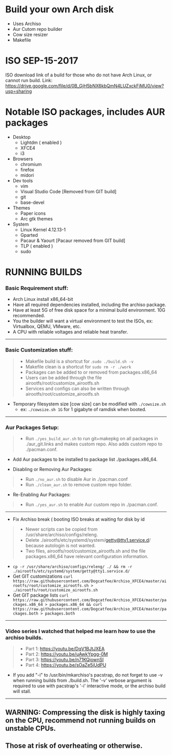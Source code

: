 # Build your own Arch disk
 - Uses Archiso
 - Aur Cutom repo builder
 - Cow size resizer
 - Makefile


ISO SEP-15-2017
=============================================================================
ISO download link of a build for those who do not have Arch Linux, or cannot run build.
Link: https://drive.google.com/file/d/0B_GjH5bNX6kbQmN4LUZxckFjMU0/view?usp=sharing

Notable ISO packages, includes AUR packages
=============================================================================

   * Desktop
     - Lightdm ( enabled )
     - XFCE4
     - i3
   * Browsers
     - chromium
     - firefox
     - midori
   * Dev tools
     - vim
     - Visual Studio Code [Removed from GIT build]
     - git
     - base-devel
   * Themes
     - Paper icons
     - Arc gtk themes
   * System
     - Linux Kernel 4.12.13-1
     - Gparted
     - Pacaur & Yaourt [Pacaur removed from GIT build]
     - TLP ( enabled )
     - sudo

RUNNING BUILDS
=============================================================================

### Basic Requirement stuff:
  - Arch Linux install x86_64-bit
  - Have all required dependencies installed, including the archiso package.
  - Have at least 5G of free disk space for a minimal build environment. 10G
  recommended.
  - You the builder will want a virtual environment to test the ISOs,
  ex: Virtualbox, QEMU, VMware, etc.
  - A CPU with reliable voltages and reliable heat transfer.
-----------------------------------------------------------------------------
### Basic Customization stuff:
  >- Makefile build is a shortcut for .`sudo ./build.sh -v`
  >- Makefile clean is a shortcut for `sudo rm -r ./work`
  >- Packages can be added to or removed from packages.x86_64
  >- Users can be added through the file airootfs/root/customize_airootfs.sh
  >- Services and configs can also be written through
    airootfs/root/customize_airootfs.sh
  - Temporary filesystem size [cow size] can be modified with `./cowsize.sh`
    - ex: `./cowsize.sh 1G` for 1 gigabyte of ramdisk when booted.
-----------------------------------------------------------------------------
### Aur Packages Setup:
  >- Run `./yes_build_aur.sh` to run git+makepkg on all packages in ./aur_git.links and makes custom repo. Also adds custom repo to ./pacman.conf.
  - Add Aur packages to be installed to package list ./packages.x86_64.
 * Disabling or Removing Aur Packages:
  >- Run `./no_aur.sh` to disable Aur in ./pacman.conf
  >- Run `./clean_aur.sh` to remove custom repo folder.
 * Re-Enabling Aur Packages:
  >- Run `./yes_aur.sh` to enable Aur custom repo in ./pacman.conf.
-----------------------------------------------------------------------------
  * Fix Archiso break ( booting ISO breaks at waiting for disk by id  
  >- Newer scripts can be copied from /usr/share/archiso/configs/releng.
  >- Delete ./airootfs/etc/systemd/system/getty@tty1.service.d/
   because autologin is not wanted.
  >- Two files, airootfs/root/customize_airootfs.sh and the file packages.x86_64 have relevant
  configuration information.
  - `cp -r /usr/share/archiso/configs/releng/ ./ && rm -r ./airootfs/etc/systemd/system/getty@tty1.service.d/`
  - Get GIT customizations `curl https://raw.githubusercontent.com/Dogcatfee/Archiso_XFCE4/master/airootfs/root/customize_airootfs.sh > ./airootfs/root/customize_airootfs.sh`
  - Get GIT package lists `curl https://raw.githubusercontent.com/Dogcatfee/Archiso_XFCE4/master/packages.x86_64 > packages.x86_64 && curl https://raw.githubusercontent.com/Dogcatfee/Archiso_XFCE4/master/packages.both > packages.both`
-----------------------------------------------------------------------------
### Video series I watched that helped me learn how to use the archiso builds.
  >- Part 1: https://youtu.be/DqV1BJtJXEA
  >- Part 2: https://youtu.be/uAwkYpgg-0M
  >- Part 3: https://youtu.be/n71KQjownSI
  >- Part 4: https://youtu.be/sOaZe5jUdPU
 * If you add "-i" to /usr/bin/mkarchiso's pacstrap, do not forget to use -v
  when running builds from ./build.sh. The '-v' verbose argument is required
  to use with pacstrap's '-i' interactive mode, or the archiso build will
  stall.
-----------------------------------------------------------------------------
WARNING: Compressing the disk is highly taxing on the CPU, recommend not running builds on unstable CPUs.
-----------------------------------------------------------------------------
Those at risk of overheating or otherwise.
-----------------------------------------------------------------------------
